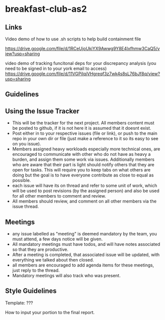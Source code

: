 # breakfast-club-as2

## Links
Video demo of how to use .sh scripts to help build containment file

https://drive.google.com/file/d/1RCeUjoUkiYX9Awwg9Y8E4lxfhmw3CaQ5/view?usp=sharing


video demo of tracking funcitonal deps for your discrepancy analysis (you need to be signed in to your york email to access)
https://drive.google.com/file/d/11VGPiIqjVHgreqf3z7wk4s8sL76bJf8q/view?usp=sharing

## Guidelines

## Using the Issue Tracker
- This will be the tracker for the next project. All members content must be posted to github, if it is not here it is assumed that it doesnt exist.
- Post either in to your respective issues (file or link), or push to the main repo in your own dir or file (just make a reference to it so its easy to see on you issue).
- Members assigned heavy workloads especially more technical ones, are encouraged to communicate with other who do not have as heavy a burden, and assign them some work via issues. Additionally members who are aware that their part is light should notify others that they are open for tasks. This will require you to keep tabs on what others are doing but the goal is to have everyone contribute as close to equal as possible.
- each issue will have its on thread and refer to some unit of work, which will be used to post revisions (by the assigned person) and also be used for all other members to comment and review. 
- All members should review, and comment on all other members via the issue thread.


## Meetings
- any issue labelled as "meeting" is deemed mandatory by the team, you must attend, a few days notice will be given. 
- All mandatory meetings must have todos, and will have notes associated so that they are productive. 
- After a meeting is completed, that associated issue will be updated, with everything we talked about then closed.
- all members are encouraged to add agenda items for these meetings, just reply to the thread.
- Mandatory meetings will also track who was present.

## Style Guidelines
Template: ???

How to input your portion to the final report.
